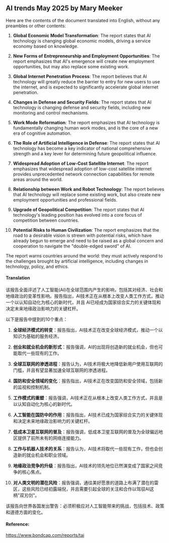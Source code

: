 ## AI trends May 2025 by Mary Meeker

Here are the contents of the document translated into English, without any preambles or other contents:

<document>

1. **Global Economic Model Transformation**: The report states that AI technology is changing global economic models, driving a service economy based on knowledge.

2. **New Forms of Entrepreneurship and Employment Opportunities**: The report emphasizes that AI's emergence will create new employment opportunities, but may also replace some existing work.

3. **Global Internet Penetration Process**: The report believes that AI technology will greatly reduce the barrier to entry for new users to use the internet, and is expected to significantly accelerate global internet penetration.

4. **Changes in Defense and Security Fields**: The report states that AI technology is changing defense and security fields, including new monitoring and control mechanisms.

5. **Work Mode Reformation**: The report emphasizes that AI technology is fundamentally changing human work modes, and is the core of a new era of cognitive automation.

6. **The Role of Artificial Intelligence in Defense**: The report states that AI technology has become a key indicator of national comprehensive strength and a key lever for determining future geopolitical influence.

7. **Widespread Adoption of Low-Cost Satellite Internet**: The report emphasizes that widespread adoption of low-cost satellite internet provides unprecedented network connection capabilities for remote areas around the world.

8. **Relationship between Work and Robot Technology**: The report believes that AI technology will replace some existing work, but also create new employment opportunities and professional fields.

9. **Upgrade of Geopolitical Competition**: The report states that AI technology's leading position has evolved into a core focus of competition between countries.

10. **Potential Risks to Human Civilization**: The report emphasizes that the road to a desirable vision is strewn with potential risks, which have already begun to emerge and need to be raised as a global concern and cooperation to navigate the "double-edged sword" of AI.

The report warns countries around the world: they must actively respond to the challenges brought by artificial intelligence, including changes in technology, policy, and ethics.

</document>

#### Translation 

该报告全面评述了人工智能(AI)在全球范围内产生的影响，包括其对经济、社会和地缘政治的变革性影响。报告指出，AI技术正在从根本上改变人类工作方式，推动一个以认知自动化为核心的新时代，并且 AI已经成为国家综合实力的关键体现和决定未来地缘政治影响力的关键杠杆。

以下是报告中提到的10个重点：

1. **全球经济模式的转变**：报告指出，AI技术正在改变全球经济模式，推动一个以知识为基础的服务经济。

2. **创业和就业机会的新形式**：报告强调，AI的出现将创造新的就业机会，但也可能取代一些现有的工作。

3. **全球互联网的渗透进程**：报告认为，AI技术将极大地降低新用户使用互联网的门槛，并且有望显著加速全球互联网的渗透进程。

4. **国防和安全领域的变化**：报告指出，AI技术正在改变国防和安全领域，包括新的监视和控制机制。

5. **工作模式的重塑**：报告强调，AI技术正在从根本上改变人类工作方式，并且是以认知自动化为核心的新时代。

6. **人工智能在国防中的作用**：报告指出，AI技术已成为国家综合实力的关键体现和决定未来地缘政治影响力的关键杠杆。

7. **低成本卫星互联网的普及**：报告强调，低成本卫星互联网的普及为全球偏远地区提供了前所未有的网络连接能力。

8. **工作与机器人技术的关系**：报告认为，AI技术将取代一些现有工作，但也会创造新的就业机会和职业领域。

9. **地缘政治竞争的升级**：报告指出，AI技术的领先地位已然演变成了国家之间竞争的核心焦点。

10. **对人类文明的潜在风险**：报告强调，通往美好愿景的道路上布满了潜在的雷区，这些风险已经初露端倪，并且需要引起全球的关注和合作以驾驭AI这柄"双刃剑"。

该报告向世界各国发出警告：必须积极应对人工智能带来的挑战，包括技术、政策和道德方面的变化。

#### Reference: 

https://www.bondcap.com/reports/tai